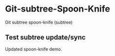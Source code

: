 # Git-subtree-Spoon-Knife
Git subtree spoon-knife (subtree)

## Test subtree update/sync

Updated spoon-knife demo.
